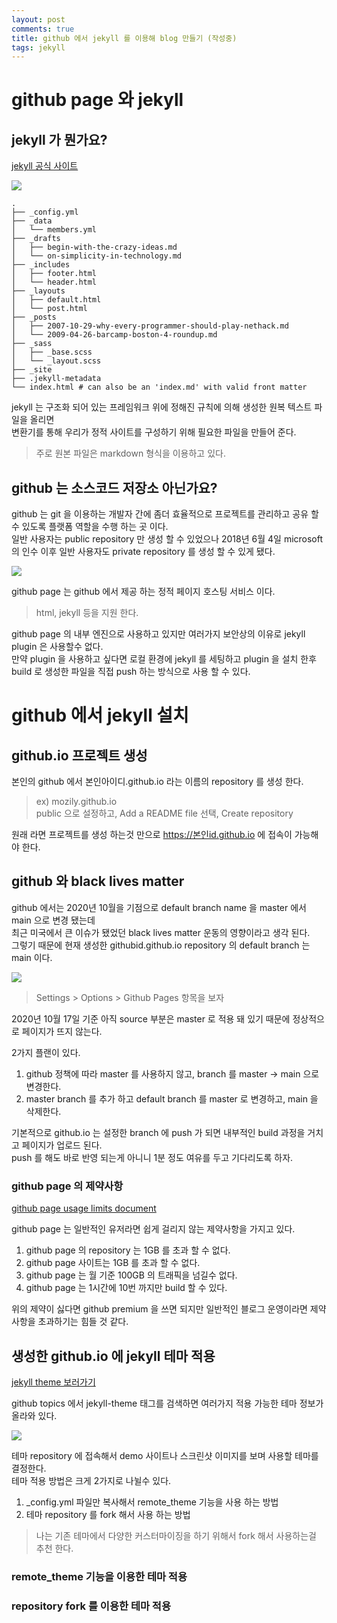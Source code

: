 ```yaml
---
layout: post
comments: true
title: github 에서 jekyll 를 이용해 blog 만들기 (작성중)
tags: jekyll
---
```


# github page 와 jekyll

## jekyll 가 뭔가요?

[jekyll 공식 사이트](https://jekyllrb.com/)

![](https://drive.google.com/uc?export=download&id=16VWOGHeUE1jRhcUwglKENLFHuITUngaD)

```
.
├── _config.yml
├── _data
│   └── members.yml
├── _drafts
│   ├── begin-with-the-crazy-ideas.md
│   └── on-simplicity-in-technology.md
├── _includes
│   ├── footer.html
│   └── header.html
├── _layouts
│   ├── default.html
│   └── post.html
├── _posts
│   ├── 2007-10-29-why-every-programmer-should-play-nethack.md
│   └── 2009-04-26-barcamp-boston-4-roundup.md
├── _sass
│   ├── _base.scss
│   └── _layout.scss
├── _site
├── .jekyll-metadata
└── index.html # can also be an 'index.md' with valid front matter
```

jekyll 는 구조화 되어 있는 프레임워크 위에 정해진 규칙에 의해 생성한 원복 텍스트 파일을 올리면  
변환기를 통해 우리가 정적 사이트를 구성하기 위해 필요한 파일을 만들어 준다.  
> 주로 원본 파일은 markdown 형식을 이용하고 있다.  

## github 는 소스코드 저장소 아닌가요?

github 는 git 을 이용하는 개발자 간에 좀더 효율적으로 프로젝트를 관리하고 공유 할수 있도록 플랫폼 역할을 수행 하는 곳 이다.  
일반 사용자는 public repository 만 생성 할 수 있었으나 2018년 6월 4일 microsoft 의 인수 이후 일반 사용자도 private repository 를 생성 할 수 있게 됐다.  

![](https://drive.google.com/uc?export=download&id=1UbGGIZQotOp1Pw8BgUCQOOBNlR0798Qj)

github page 는 github 에서 제공 하는 정적 페이지 호스팅 서비스 이다.  
> html, jekyll 등을 지원 한다.  

github page 의 내부 엔진으로 사용하고 있지만 여러가지 보안상의 이유로 jekyll plugin 은 사용할수 없다.  
만약 plugin 을 사용하고 싶다면 로컬 환경에 jekyll 를 세팅하고 plugin 을 설치 한후  
build 로 생성한 파일을 직접 push 하는 방식으로 사용 할 수 있다.  

# github 에서 jekyll 설치

## github.io 프로젝트 생성

본인의 github 에서 본인아이디.github.io 라는 이름의 repository 를 생성 한다.  
> ex) mozily.github.io  
> public 으로 설정하고, Add a README file 선택, Create repository  

원래 라면 프로젝트를 생성 하는것 만으로 https://본인id.github.io 에 접속이 가능해야 한다.  

## github 와 black lives matter

github 에서는 2020년 10월을 기점으로 default branch name 을 master 에서 main 으로 변경 됐는데  
최근 미국에서 큰 이슈가 됐었던 black lives matter 운동의 영향이라고 생각 된다.  
그렇기 때문에 현재 생성한 githubid.github.io repository 의 default branch 는 main 이다.  

![](https://drive.google.com/uc?export=download&id=1zu8QmJ8sciBsfW3kt6RbQ9nwsrOXxFEB)
> Settings > Options > Github Pages 항목을 보자

2020년 10월 17일 기준 아직 source 부분은 master 로 적용 돼 있기 때문에 정상적으로 페이지가 뜨지 않는다.  

2가지 플랜이 있다.  
1. github 정책에 따라 master 를 사용하지 않고, branch 를 master -> main 으로 변경한다.  
2. master branch 를 추가 하고 default branch 를 master 로 변경하고, main 을 삭제한다.  

기본적으로 github.io 는 설정한 branch 에 push 가 되면 내부적인 build 과정을 거치고 페이지가 업로드 된다.  
push 를 해도 바로 반영 되는게 아니니 1분 정도 여유를 두고 기다리도록 하자.  

### github page 의 제약사항

[github page usage limits document](https://docs.github.com/en/free-pro-team@latest/github/working-with-github-pages/about-github-pages#usage-limits)

github page 는 일반적인 유저라면 쉽게 걸리지 않는 제약사항을 가지고 있다.  
1. github page 의 repository 는 1GB 를 초과 할 수 없다.  
2. github page 사이트는 1GB 를 초과 할 수 없다.  
3. github page 는 월 기준 100GB 의 트래픽을 넘길수 없다.  
4. github page 는 1시간에 10번 까지만 build 할 수 있다.  

위의 제약이 싫다면 github premium 을 쓰면 되지만 일반적인 블로그 운영이라면 제약사항을 초과하기는 힘들 것 같다.  

## 생성한 github.io 에 jekyll 테마 적용

[jekyll theme 보러가기](https://github.com/topics/jekyll-theme)

github topics 에서 jekyll-theme 태그를 검색하면 여러가지 적용 가능한 테마 정보가 올라와 있다.  

![](https://drive.google.com/uc?export=download&id=1B7Z8LAI2Pgj37o5_wRWSwiDcCZi-wU1w)

테마 repository 에 접속해서 demo 사이트나 스크린샷 이미지를 보며 사용할 테마를 결정한다.  
테마 적용 방법은 크게 2가지로 나뉠수 있다.  
1. _config.yml 파일만 복사해서 remote_theme 기능을 사용 하는 방법  
2. 테마 repository 를 fork 해서 사용 하는 방법
> 나는 기존 테마에서 다양한 커스터마이징을 하기 위해서 fork 해서 사용하는걸 추천 한다.

### remote_theme 기능을 이용한 테마 적용

### repository fork 를 이용한 테마 적용

